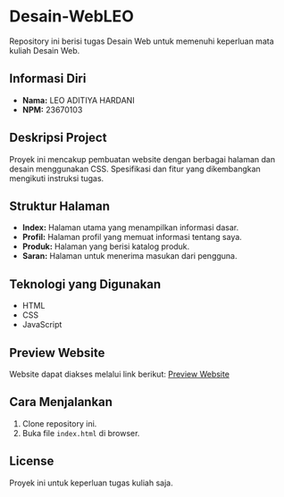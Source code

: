 # Desain-WebLEO

Repository ini berisi tugas Desain Web untuk memenuhi keperluan mata kuliah Desain Web.

## Informasi Diri

- **Nama:** LEO ADITIYA HARDANI
- **NPM:** 23670103

## Deskripsi Project

Proyek ini mencakup pembuatan website dengan berbagai halaman dan desain menggunakan CSS. Spesifikasi dan fitur yang dikembangkan mengikuti instruksi tugas.

## Struktur Halaman

- **Index:** Halaman utama yang menampilkan informasi dasar.
- **Profil:** Halaman profil yang memuat informasi tentang saya.
- **Produk:** Halaman yang berisi katalog produk.
- **Saran:** Halaman untuk menerima masukan dari pengguna.

## Teknologi yang Digunakan

- HTML
- CSS
- JavaScript

## Preview Website

Website dapat diakses melalui link berikut: [Preview Website](https://desain-web-kelvin.vercel.app/)

## Cara Menjalankan

1. Clone repository ini.
2. Buka file `index.html` di browser.

## License

Proyek ini untuk keperluan tugas kuliah saja.
